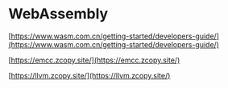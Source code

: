 # WebAssembly

[https://www.wasm.com.cn/getting-started/developers-guide/](https://www.wasm.com.cn/getting-started/developers-guide/)

[https://emcc.zcopy.site/](https://emcc.zcopy.site/)

[https://llvm.zcopy.site/](https://llvm.zcopy.site/)

